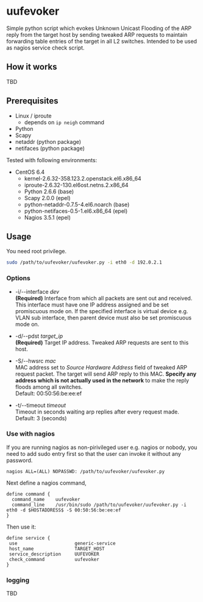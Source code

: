 # uufevoker

Simple python script which evokes Unknown Unicast Flooding of the ARP reply from the target host by sending tweaked ARP requests to maintain forwarding table entries of the target in all L2 switches. Intended to be used as nagios service check script.

## How it works

TBD

## Prerequisites

- Linux / iproute
    - depends on `ip neigh` command
- Python
- Scapy
- netaddr (python package)
- netifaces (python package)

Tested with following environments:

- CentOS 6.4
    - kernel-2.6.32-358.123.2.openstack.el6.x86_64
    - iproute-2.6.32-130.el6ost.netns.2.x86_64
    - Python 2.6.6 (base)
    - Scapy 2.0.0 (epel)
    - python-netaddr-0.7.5-4.el6.noarch (base)
    - python-netifaces-0.5-1.el6.x86_64 (epel)
    - Nagios 3.5.1 (epel)

## Usage

You need root privilege.

```bash
sudo /path/to/uufevoker/uufevoker.py -i eth0 -d 192.0.2.1
```

### Options

- -i/--interface *dev*  
**(Required)** Interface from which all packets are sent out and received. This interface must have one IP address assigned and be set promiscuous mode on. If the specified interface is virtual device e.g. VLAN sub interface, then parent device must also be set promiscuous mode on.

- -d/--pdst *target_ip*  
**(Required)** Target IP address. Tweaked ARP requests are sent to this host.

- -S/--hwsrc *mac*  
MAC address set to *Source Hardware Address* field of tweaked ARP request packet. The target will send ARP reply to this MAC. **Specify any address which is not actually used in the network** to make the reply floods among all switches.  
Default: 00:50:56:be:ee:ef

- -t/--timeout *timeout*  
Timeout in seconds waiting arp replies after every request made.  
Default: 3 (seconds)

### Use with nagios

If you are running nagios as non-pirivileged user e.g. nagios or nobody, you need to add sudo entry first so that the user can invoke it without any password.

```
nagios ALL=(ALL) NOPASSWD: /path/to/uufevoker/uufevoker.py
```

Next define a nagios command,

```
define command {
  command_name    uufevoker
  command_line    /usr/bin/sudo /path/to/uufevoker/uufevoker.py -i eth0 -d $HOSTADDRESS$ -S 00:50:56:be:ee:ef
}
```

Then use it:

```
define service {
 use                     generic-service
 host_name               TARGET_HOST
 service_description     UUFEVOKER
 check_command           uufevoker
}
```

### logging

TBD
